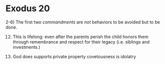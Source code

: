 # Exodus 20


2-6) The first two _commandments_ are not behaviors to be avoided but to be done.


12) This is lifelong: even after the parents perish the child honors them through remembrance and respect for their legacy (i.e. siblings and investments.)


15) God does supports private property
covetousness is idolatry
